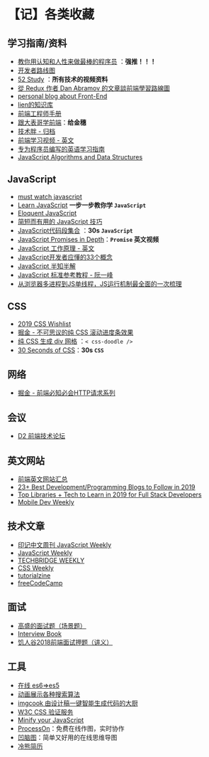 # 【记】各类收藏


## 学习指南/资料

+ [教你用认知和人性来做最棒的程序员](https://juejin.im/post/5c3f23606fb9a049b50715f0) ：**强推！！！**
+ [开发者路线图](https://github.com/kamranahmedse/developer-roadmap)
+ [52 Study](http://www.52studyit.com/)  ：**所有技术的视频资料**
+ [從 Redux 作者 Dan Abramov 的文章談前端學習路線圖 ](https://github.com/aszx87410/blog/issues/37)
+ [personal blog about Front-End](https://github.com/amandakelake/blog)
+ [lien的知识库](https://lienjack.github.io/Blog/knowledge/learn/)
+ [前端工程师手册](https://leohxj.gitbooks.io/front-end-database/content/index.html)
+ [跟大表哥学前端](https://biaoyansu.com/)：**给金穗**
+ [技术胖 - 归档](http://jspang.com/archives/)
+ [前端学习视频 - 英文](https://scrimba.com/)
+ [专为程序员编写的英语学习指南](https://github.com/yujiangshui/A-Programmers-Guide-to-English)
+ [JavaScript Algorithms and Data Structures](https://github.com/trekhleb/javascript-algorithms)



## JavaScript

+ [must watch javascript](https://github.com/AllThingsSmitty/must-watch-javascript)
+ [Learn JavaScript](https://learnjavascript.online/) **一步一步教你学 `JavaScript`**
+ [Eloquent JavaScript](http://eloquentjavascript.net/)
+ [简短而有用的 JavaScript 技巧](https://github.com/loverajoel/jstips)
+ [JavaScript代码段集合](https://github.com/30-seconds/30-seconds-of-code) ：**30s `JavaScript`**
+ [JavaScript Promises in Depth](https://egghead.io/courses/javascript-promises-in-depth)：**`Promise` 英文视频**
+ [JavaScript 工作原理 - 英文](https://blog.sessionstack.com/tagged/tutorial)
+ [JavaScript开发者应懂的33个概念 ](https://github.com/stephentian/33-js-concepts)
+ [JavaScript 半知半解](https://www.kancloud.cn/dennis/tgjavascript/241800)
+ [JavaScript 标准参考教程 - 阮一峰](http://javascript.ruanyifeng.com/)
+ [从浏览器多进程到JS单线程，JS运行机制最全面的一次梳理](https://imweb.io/topic/5b72d4ef15554e6d3409f817)

## CSS

+ [2019 CSS Wishlist](https://css-tricks.com/)
+ [掘金 - 不可思议的纯 CSS 滚动进度条效果](https://juejin.im/post/5c35953ce51d45523f04b6d2?utm_source=gold_browser_extension)
+ [ 纯 CSS 生成 div 网格](https://css-doodle.com/) ：`< css-doodle />`
+ [30 Seconds of CSS](https://30-seconds.github.io/30-seconds-of-css/)：**30s `CSS`**


## 网络

+ [掘金 - 前端必知必会HTTP请求系列](https://juejin.im/post/5c2db028f265da61273d8186)


## 会议

+ [D2 前端技术论坛](https://www.yuque.com/d2forum)


## 英文网站

+ [前端英文网站汇总](https://www.notion.so/0ba81e1707ae479b8c2b9ec79fe3a3ce)
+ [23+ Best Development/Programming Blogs to Follow in 2019](https://aircto.com/blog/best-development-programming-blogs/)
+ [Top Libraries + Tech to Learn in 2019 for Full Stack Developers](https://medium.com/zerotomastery/top-libraries-tech-to-learn-in-2019-for-full-stack-developers-f8c0331b8a00)
+ [Mobile Dev Weekly](https://mobiledevweekly.com/)


## 技术文章

+ [印记中文周刊 JavaScript Weekly](https://weekly.docschina.org/javascript/)
+ [JavaScript Weekly](https://javascriptweekly.com/issues)
+ [TECHBRIDGE WEEKLY](https://weekly.techbridge.cc/)
+ [CSS Weekly](https://css-weekly.com/archives/)
+ [tutorialzine](https://tutorialzine.com/)
+ [freeCodeCamp](https://medium.freecodecamp.org/)


## 面试

+ [高盛的面试题（场景题）](https://www.douban.com/note/652759651/)
+ [Interview Book](https://mountain-buzhou.github.io/Interview-Book/guide/)
+ [饥人谷2018前端面试押题（讲义）](https://zhuanlan.zhihu.com/p/34536462)


## 工具

+ [在线 es6=>es5](https://babeljs.io/repl/)
+ [动画展示各种搜索算法](http://www.webhek.com/post/pathfinding.html)
+ [imgcook 由设计稿一键智能生成代码的大厨](https://imgcook.taobao.org/)
+ [W3C CSS 验证服务](http://jigsaw.w3.org/css-validator/)
+ [Minify your JavaScript](https://javascript-minifier.com/)
+ [ProcessOn](https://www.processon.com/)：免费在线作图，实时协作
+ [凹脑图](https://aonaotu.com/home)：简单又好用的在线思维导图
+ [冷熊简历](http://cv.ftqq.com/#)

